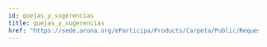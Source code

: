 ```yaml
---
id: quejas_y_sugerencias
title: quejas_y_sugerencias
href: "https://sede.arona.org/eParticipa/Products/Carpeta/Public/Requests/InetReqPublic.aspx?TypeId=39093&URLConfirmation=InetReqConfirmationPublic.aspx&AppScope=CIUDADANO"
---
```

<div class="row">
    <div flex="100" layout="column" layout-gt-md="row" class="large-10 large-offset-1 columns">
        <app-accordion flex flex-gt-md="25"></app-accordion>
        <app-paginator-browser flex layout="column">
            <div flex ng-class="{'end': $last}" ng-repeat="card in elements()">
                <app-card-standard item="card" prefix="node.href"></app-card-standard>
            </div>
        </app-paginator-browser>
    </div>
</div>
